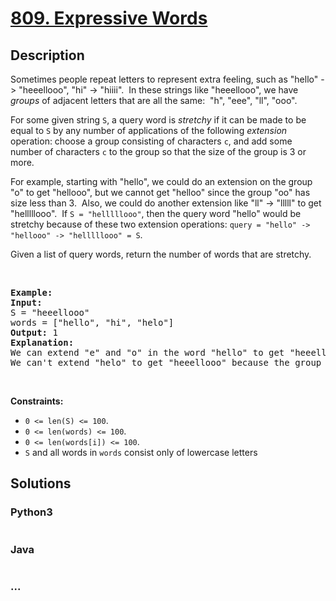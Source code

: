 # [809. Expressive Words](https://leetcode.com/problems/expressive-words)



## Description

<p>Sometimes people repeat letters to represent extra feeling, such as &quot;hello&quot; -&gt; &quot;heeellooo&quot;, &quot;hi&quot; -&gt; &quot;hiiii&quot;.&nbsp; In these strings like &quot;heeellooo&quot;, we have <em>groups</em> of adjacent letters that are all the same:&nbsp; &quot;h&quot;, &quot;eee&quot;, &quot;ll&quot;, &quot;ooo&quot;.</p>

<p>For some given string <code>S</code>, a query word is <em>stretchy</em> if it can be made to be equal to <code>S</code> by any&nbsp;number of&nbsp;applications of the following <em>extension</em> operation: choose a group consisting of&nbsp;characters <code>c</code>, and add some number of characters <code>c</code> to the group so that the size of the group is 3 or more.</p>

<p>For example, starting with &quot;hello&quot;, we could do an extension on the group &quot;o&quot; to get &quot;hellooo&quot;, but we cannot get &quot;helloo&quot; since the group &quot;oo&quot; has size less than 3.&nbsp; Also, we could do another extension like &quot;ll&quot; -&gt; &quot;lllll&quot; to get &quot;helllllooo&quot;.&nbsp; If <code>S = &quot;helllllooo&quot;</code>, then the query word &quot;hello&quot; would be stretchy because of these two extension operations:&nbsp;<code>query = &quot;hello&quot; -&gt; &quot;hellooo&quot; -&gt;&nbsp;&quot;helllllooo&quot; = S</code>.</p>

<p>Given a list of query words, return the number of words that are stretchy.&nbsp;</p>

<p>&nbsp;</p>

<pre>
<strong>Example:</strong>
<strong>Input:</strong> 
S = &quot;heeellooo&quot;
words = [&quot;hello&quot;, &quot;hi&quot;, &quot;helo&quot;]
<strong>Output:</strong> 1
<strong>Explanation:</strong> 
We can extend &quot;e&quot; and &quot;o&quot; in the word &quot;hello&quot; to get &quot;heeellooo&quot;.
We can&#39;t extend &quot;helo&quot; to get &quot;heeellooo&quot; because the group &quot;ll&quot; is not size 3 or more.
</pre>

<p>&nbsp;</p>
<p><strong>Constraints:</strong></p>

<ul>
	<li><code>0 &lt;= len(S) &lt;= 100</code>.</li>
	<li><code>0 &lt;= len(words) &lt;= 100</code>.</li>
	<li><code>0 &lt;= len(words[i]) &lt;= 100</code>.</li>
	<li><code>S</code> and all words in <code>words</code>&nbsp;consist only of&nbsp;lowercase letters</li>
</ul>


## Solutions

<!-- tabs:start -->

### **Python3**

```python

```

### **Java**

```java

```

### **...**

```

```

<!-- tabs:end -->
